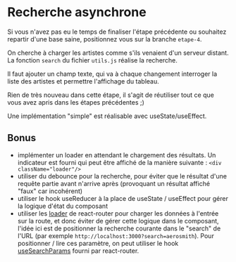 # Recherche asynchrone

Si vous n'avez pas eu le temps de finaliser l'étape précédente ou souhaitez repartir d'une base saine, positionnez vous sur la branche `etape-4`.

On cherche à charger les artistes comme s'ils venaient d'un serveur distant.
La fonction `search` du fichier `utils.js` réalise la recherche.

Il faut ajouter un champ texte, qui va à chaque changement interroger la liste des artistes et permettre l'affichage du tableau.

Rien de très nouveau dans cette étape, il s'agit de réutiliser tout ce que vous avez apris dans les étapes précédentes ;)

Une implémentation "simple" est réalisable avec useState/useEffect.

## Bonus

- implémenter un loader en attendant le chargement des résultats. Un indicateur est fourni qui peut être affiché de la manière suivante : `<div className="loader"/>`
- utiliser du debounce pour la recherche, pour éviter que le résultat d'une requête partie avant n'arrive après (provoquant un résultat affiché "faux" car incohérent)
- utiliser le hook useReducer à la place de useState / useEffect pour gérer la logique d'état du composant
- utiliser les [loader](https://reactrouter.com/en/main/route/loader) de react-router pour charger les données à l'entrée sur la route, et donc éviter de gérer cette logique dans le composant, l'idée ici est de positionner la recherche courante dans le "search" de l'URL (par exemple `http://localhost:3000?search=aerosmith`). Pour positionner / lire ces paramètre, on peut utiliser le hook [useSearchParams](https://reactrouter.com/en/main/hooks/use-search-params) fourni par react-router.
